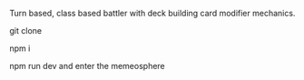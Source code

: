 Turn based, class based battler with deck building card modifier mechanics.

git clone

npm i


npm run dev and enter the memeosphere
